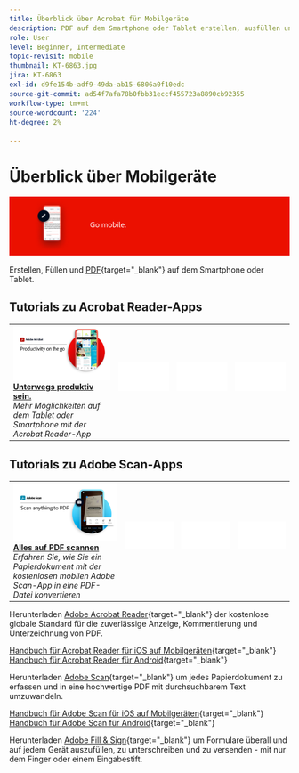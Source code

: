 ```yaml
---
title: Überblick über Acrobat für Mobilgeräte
description: PDF auf dem Smartphone oder Tablet erstellen, ausfüllen und unterschreiben
role: User
level: Beginner, Intermediate
topic-revisit: mobile
thumbnail: KT-6863.jpg
jira: KT-6863
exl-id: d9fe154b-adf9-49da-ab15-6806a0f10edc
source-git-commit: ad54f7afa78b0fbb31eccf455723a8890cb92355
workflow-type: tm+mt
source-wordcount: '224'
ht-degree: 2%

---
```


# Überblick über Mobilgeräte

![Acrobat-Mobilabbild](../assets/Hero-Mobile.png)

Erstellen, Füllen und [PDF](https://www.adobe.com/de/acrobat/online/sign-pdf.html){target="_blank"}  auf dem Smartphone oder Tablet.

## Tutorials zu Acrobat Reader-Apps

<table style="table-layout:fixed">
<tr>
  <td>
    <a href="../getting-started/productivity.md">
      <img alt="Unterwegs produktiv sein." src="../assets/Productivity_1280.png" />
    </a>
    <div>
     <a href="../getting-started/productivity.md"><strong>Unterwegs produktiv sein.</strong></a>
    </div>
    <em>Mehr Möglichkeiten auf dem Tablet oder Smartphone mit der Acrobat Reader-App</em>
    <br>
  </td>
  <td>
   <img alt="Spacer" src="../assets/Whitespacer.png" />
    <div>
    <br>
  </td>
  <td>
   <img alt="Spacer" src="../assets/Whitespacer.png" />
    <div>
    <br>
  </td>
   <td>
   <img alt="Spacer" src="../assets/Whitespacer.png" />
    <div>
    <br>
  </td>
</tr>
</table>

## Tutorials zu Adobe Scan-Apps

<table style="table-layout:fixed">
<tr>
  <td>
    <a href="scan-mobile-app.md">
      <img alt="Alles auf PDF scannen" src="../assets/Scanmobile.png" />
    </a>
    <div>
     <a href="scan-mobile-app.md"><strong>Alles auf PDF scannen</strong></a>
    </div>
    <em>Erfahren Sie, wie Sie ein Papierdokument mit der kostenlosen mobilen Adobe Scan-App in eine PDF-Datei konvertieren</em>
    <br>
  </td>
  <td>
   <img alt="Spacer" src="../assets/Whitespacer.png" />
    <div>
    <br>
  </td>
  <td>
   <img alt="Spacer" src="../assets/Whitespacer.png" />
    <div>
    <br>
  </td>
   <td>
   <img alt="Spacer" src="../assets/Whitespacer.png" />
    <div>
    <br>
  </td>
</tr>
</table>

Herunterladen [Adobe Acrobat Reader](https://www.adobe.com/acrobat/mobile/acrobat-reader.html){target="_blank"} der kostenlose globale Standard für die zuverlässige Anzeige, Kommentierung und Unterzeichnung von PDF.

[Handbuch für Acrobat Reader für iOS auf Mobilgeräten](https://www.adobe.com/devnet-docs/acrobat/ios/en/){target="_blank"}
[Handbuch für Acrobat Reader für Android](https://www.adobe.com/devnet-docs/acrobat/android/en/){target="_blank"}

Herunterladen [Adobe Scan](https://www.adobe.com/acrobat/mobile/scanner-app.html){target="_blank"} um jedes Papierdokument zu erfassen und in eine hochwertige PDF mit durchsuchbarem Text umzuwandeln.

[Handbuch für Adobe Scan für iOS auf Mobilgeräten](https://www.adobe.com/devnet-docs/adobescan/ios/en/){target="_blank"}
[Handbuch für Adobe Scan für Android](https://www.adobe.com/devnet-docs/adobescan/android/en/){target="_blank"}

Herunterladen [Adobe Fill &amp; Sign](https://www.adobe.com/acrobat/mobile/fill-sign-pdfs.html){target="_blank"} um Formulare überall und auf jedem Gerät auszufüllen, zu unterschreiben und zu versenden - mit nur dem Finger oder einem Eingabestift.
